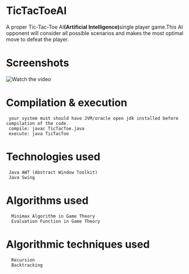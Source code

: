 # TicTacToeAI

   A proper Tic-Tac-Toe AI<b>(Artificial Intelligence)</b>single player game.This AI opponent will consider all possible scenarios and makes the most optimal move to defeat the player.
   
# Screenshots  
  ![Watch the video](https://github.com/saugata001/TicTacToeAI/blob/master/screenshots/a.gif)

# Compilation & execution 
     your system must should have JVM/oracle open jdk installed before compilation of the code.
     compile: javac TicTacToe.java
     execute: java TicTacToe
     
# Technologies used
     Java AWT (Abstract Window Toolkit)
     Java Swing
   
# Algorithms used         
      Minimax Algorithm in Game Theory
      Evaluation Function in Game Theory
      
# Algorithmic techniques used 
      Recursion
      Backtracking

